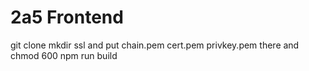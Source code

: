 # 2a5 Frontend

git clone
mkdir ssl and put chain.pem cert.pem privkey.pem there and chmod 600
npm run build

